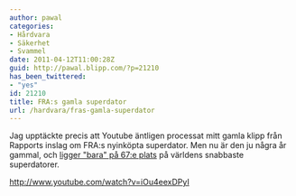 ```yaml
---
author: pawal
categories:
- Hårdvara
- Säkerhet
- Svammel
date: 2011-04-12T11:00:28Z
guid: http://pawal.blipp.com/?p=21210
has_been_twittered:
- "yes"
id: 21210
title: FRA:s gamla superdator
url: /hardvara/fras-gamla-superdator
---
```


Jag upptäckte precis att Youtube äntligen processat mitt gamla klipp från Rapports inslag om FRA:s nyinköpta superdator. Men nu är den ju några år gammal, och <a href="http://www.top500.org/list/2010/11/100">ligger "bara" på 67:e plats</a> på världens snabbaste superdatorer.

http://www.youtube.com/watch?v=iOu4eexDPyI